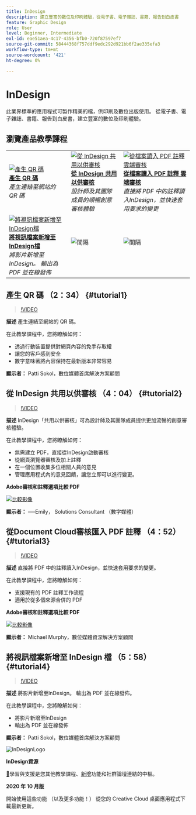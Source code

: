 ```yaml
---
title: InDesign
description: 建立豐富的數位及印刷體驗，從電子書、電子雜誌、書籍、報告到白皮書
feature: Graphic Design
role: User
level: Beginner, Intermediate
exl-id: eae51aea-4c17-4356-bfb0-720f87597ef7
source-git-commit: 58444368f757ddf9edc292d921bb6f2ae335efa3
workflow-type: tm+mt
source-wordcount: '421'
ht-degree: 0%

---
```


# InDesign

此業界標準的應用程式可製作精美的檔，供印刷及數位出版使用。 從電子書、電子雜誌、書籍、報告到白皮書，建立豐富的數位及印刷體驗。

## 瀏覽產品教學課程

<table style="table-layout:fixed">
<tr>
 <td>
    <a href="indesign.md#tutorial1">
        <img alt="產生 QR 碼" src="../assets/InDesign_qrCodes_sokol_thumbnail.jpg" />
    </a>
    <div>
    <a href="indesign.md#tutorial1"><strong>產生 QR 碼</strong></a>
    </div>
    <em>產生連結至網站的 QR 碼</em>
    <br>
  </td>
  <td>
   <a href="indesign.md#tutorial2">
      <img alt="從 InDesign 共用以供審核" src="../assets/indesign_shareforreview_palmer_thumbnail.jpg" />
   </a>
    <div>
   <a href="indesign.md#tutorial2"><strong>從 InDesign 共用以供審核</strong></a>
    </div>
    <em>設計師及其團隊成員的順暢創意審核體驗</em>
    <br>
  </td>
  <td>
    <a href="indesign.md#tutorial3">
        <img alt="從檔案讀入 PDF 註釋
雲端審核" src="../assets/indesign_pdfcomments_murphy_thumbnail.jpg" />
    </a>
    <div>
    <a href="indesign.md#tutorial3"><strong>從檔案讀入 PDF 註釋
雲端審核</strong></a>
    </div>
    <em>直接將 PDF 中的註釋讀入InDesign，並快速套用要求的變更</em>
    <br>
  </td>
</tr>
<tr>
<td>
   <a href="indesign.md#tutorial4">
      <img alt="將視訊檔案新增至InDesign檔" src="../assets/indesign_video_sokol_thumbnail.jpg" />
   </a>
    <div>
   <a href="indesign.md#tutorial4"><strong>將視訊檔案新增至InDesign檔</strong></a>
    </div>
    <em>將影片新增至InDesign。 輸出為 PDF 並在線發佈</em>
    <br>
  </td>
 <td>
    <img alt="間隔" src="../assets/Gray_thumbnail.png" />
    <div>
    <br>
 </td>
 <td>
    <img alt="間隔" src="../assets/Gray_thumbnail.png" />
    <div>
    <br>
 </td>
</tr>
</table>

## 產生 QR 碼 （2：34） {#tutorial1}

>[!VIDEO](https://video.tv.adobe.com/v/326818?hidetitle=true)

**描述**
產生連結至網站的 QR 碼。

在此教學課程中，您將瞭解如何：
* 透過行動裝置提供對網頁內容的免手存取權
* 讓您的客戶感到安全
* 數字意味著將內容保持在最新版本非常容易

**顯示者：**
Patti Sokol，數位媒體首席解決方案顧問

## 從 InDesign 共用以供審核 （4：04） {#tutorial2}

>[!VIDEO](https://video.tv.adobe.com/v/326824?hidetitle=true)

**描述**
InDesign「共用以供審核」可為設計師及其團隊成員提供更加流暢的創意審核體驗。

在此教學課程中，您將瞭解如何：
* 無需建立 PDF，直接從InDesign啟動審核
* 從網頁瀏覽器審核及加上註釋
* 在一個位置收集多位相關人員的意見
* 管理應用程式內的意見回饋，讓您立即可以進行變更。

**Adobe審核和註釋選項比較 PDF**

[![比較影像](../assets/ComparisonPDF_thumbnail_96.png)](../assets/Adobe_Review_and_Comment_Comparisons.pdf)

**顯示者：**
──Emily， Solutions Consultant （數字媒體）

## 從Document Cloud審核匯入 PDF 註釋 （4：52） {#tutorial3}

>[!VIDEO](https://video.tv.adobe.com/v/326959?hidetitle=true)

**描述**
直接將 PDF 中的註釋讀入InDesign，並快速套用要求的變更。

在此教學課程中，您將瞭解如何：
* 支援現有的 PDF 註釋工作流程
* 適用於從多個來源合併的 PDF

**Adobe審核和註釋選項比較 PDF**

[![比較影像](../assets/ComparisonPDF_thumbnail_96.png)](../assets/Adobe_Review_and_Comment_Comparisons.pdf)

**顯示者：**
Michael Murphy，數位媒體資深解決方案顧問

## 將視訊檔案新增至 InDesign 檔 （5：58） {#tutorial4}

>[!VIDEO](https://video.tv.adobe.com/v/326757?hidetitle=true)

**描述**
將影片新增至InDesign。 輸出為 PDF 並在線發佈。

在此教學課程中，您將瞭解如何：
* 將影片新增至InDesign
* 輸出為 PDF 並在線發佈

**顯示者：**
Patti Sokol，數位媒體首席解決方案顧問

![InDesignLogo](../assets/id_appicon_96.png)

**InDesign資源**

[&#128279;](https://helpx.adobe.com/support/indesign.html)學習與支援是您其他教學課程、[新增](https://helpx.adobe.com/indesign/user-guide.html/indesign/using/whats-new.ug.html)功能和社群論壇連結的中樞。

**2020 年 10 月版**

開始使用這些功能 （以及更多功能！） 從您的 Creative Cloud 桌面應用程式下載最新更新。
